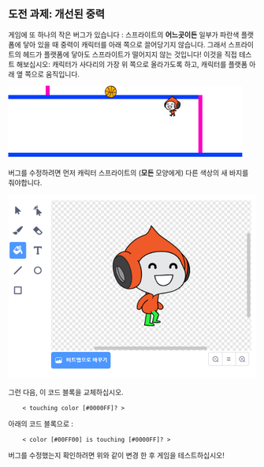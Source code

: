 ## 도전 과제: 개선된 중력

게임에 또 하나의 작은 버그가 있습니다 : 스프라이트의 **어느곳이든** 일부가 파란색 플랫폼에 닿아 있을 때 중력이 캐릭터를 아래 쪽으로 끌어당기지 않습니다. 그래서 스프라이트의 헤드가 플랫폼에 닿아도 스프라이트가 떨어지지 않는 것입니다! 이것을 직접 테스트 해보십시오: 캐릭터가 사다리의 가장 위 쪽으로 올라가도록 하고, 캐릭터를 플랫폼 아래 옆 쪽으로 움직입니다. 

![스크린샷](images/dodge-gravity-bug.png)

버그를 수정하려면 먼저 캐릭터 스프라이트의 (**모든** 모양에게) 다른 색상의 새 바지를 줘야합니다.

![스크린샷](images/dodge-trousers.png)

그런 다음, 이 코드 블록을 교체하십시오.

```blocks3
    < touching color [#0000FF]? >
```

아래의 코드 블록으로 :

```blocks3
    < color [#00FF00] is touching [#0000FF]? >
```

버그를 수정했는지 확인하려면 위와 같이 변경 한 후 게임을 테스트하십시오!